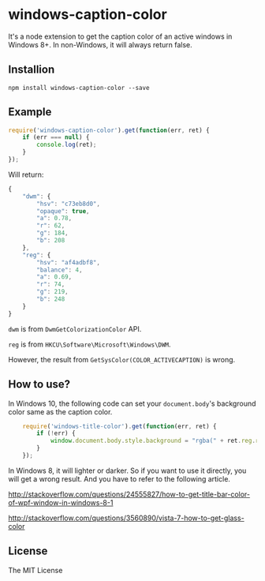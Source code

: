 windows-caption-color
===================================

It's a node extension to get the caption color of an active windows in Windows 8+. In non-Windows, it will always return false.
## Installion
``npm install windows-caption-color --save``

## Example
```javascript
require('windows-caption-color').get(function(err, ret) {
    if (err === null) {
        console.log(ret);
    }
});
```
Will return: 
```javascript
{
    "dwm": {
        "hsv": "c73eb8d0",
        "opaque": true,
        "a": 0.78,
        "r": 62,
        "g": 184,
        "b": 208
    },
    "reg": {
        "hsv": "af4adbf8",
        "balance": 4,
        "a": 0.69,
        "r": 74,
        "g": 219,
        "b": 248
    }
}
```

``dwm`` is from ``DwmGetColorizationColor`` API.

``reg`` is from ``HKCU\Software\Microsoft\Windows\DWM``.

However, the result from ``GetSysColor(COLOR_ACTIVECAPTION)`` is wrong.
## How to use?

In Windows 10, the following code can set your ``document.body``'s background color same as the caption color.
```javascript
    require('windows-title-color').get(function(err, ret) {
        if (!err) {
            window.document.body.style.background = "rgba(" + ret.reg.r + ", " + ret.reg.g + ", " + ret.reg.b + ", " + ret.reg.a + ")";
        }
    });
```

In Windows 8, it will lighter or darker. So if you want to use it directly, you will get a wrong result. And you have to refer to the following article.

http://stackoverflow.com/questions/24555827/how-to-get-title-bar-color-of-wpf-window-in-windows-8-1

http://stackoverflow.com/questions/3560890/vista-7-how-to-get-glass-color

## License
The MIT License
